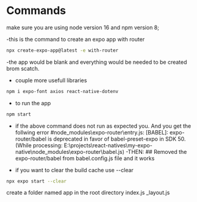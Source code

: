 # Commands

make sure you are using node version 16 and npm version 8;

-this is the command to create an expo app with router
```sh
npx create-expo-app@latest -e with-router
```
-the app would be blank and everything would be needed to be created brom scatch.


- couple more usefull libraries
```sh
npm i expo-font axios react-native-dotenv
```

- to run the app
```sh
npm start
```

- if the above command does not run as expected you. And you get the follwing error
#node_modules\expo-router\entry.js: [BABEL]: expo-router/babel is deprecated in favor of babel-preset-expo in SDK 50. (While processing: E:\projects\react-natives\my-expo-native\node_modules\expo-router\babel.js)
-THEN: ## Removed the expo-router/babel from babel.config.js file and it works



- if you want to clear the build cache use --clear
```sh
npx expo start --clear
```

create a folder named app in the root directory
index.js
_layout.js



